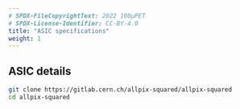 ```yaml
---
# SPDX-FileCopyrightText: 2022 100µPET
# SPDX-License-Identifier: CC-BY-4.0
title: "ASIC specifications"
weight: 1
---
```


## ASIC details

```sh
git clone https://gitlab.cern.ch/allpix-squared/allpix-squared
cd allpix-squared
```
